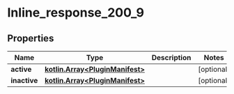 
# Inline_response_200_9

## Properties
Name | Type | Description | Notes
------------ | ------------- | ------------- | -------------
**active** | [**kotlin.Array&lt;PluginManifest&gt;**](PluginManifest.md) |  |  [optional]
**inactive** | [**kotlin.Array&lt;PluginManifest&gt;**](PluginManifest.md) |  |  [optional]



